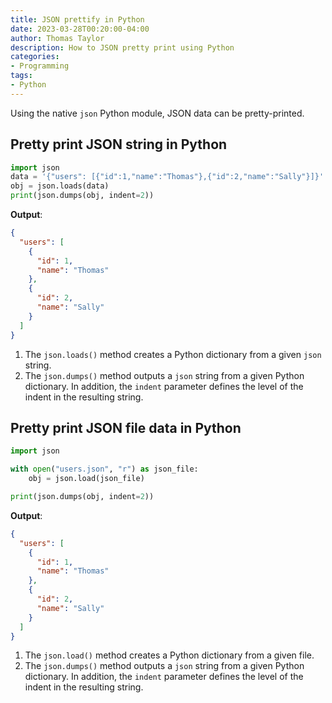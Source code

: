 ```yaml
---
title: JSON prettify in Python
date: 2023-03-28T00:20:00-04:00
author: Thomas Taylor
description: How to JSON pretty print using Python
categories:
- Programming
tags:
- Python
---
```


Using the native `json` Python module, JSON data can be pretty-printed.

## Pretty print JSON string in Python

```python
import json
data = '{"users": [{"id":1,"name":"Thomas"},{"id":2,"name":"Sally"}]}'
obj = json.loads(data)
print(json.dumps(obj, indent=2))
```

**Output**:

```json
{
  "users": [
    {
      "id": 1,
      "name": "Thomas"
    },
    {
      "id": 2,
      "name": "Sally"
    }
  ]
}
```

1. The `json.loads()` method creates a Python dictionary from a given `json` string.
2. The `json.dumps()` method outputs a `json` string from a given Python dictionary. In addition, the `indent` parameter defines the level of the indent in the resulting string.

## Pretty print JSON file data in Python

```python
import json

with open("users.json", "r") as json_file:
    obj = json.load(json_file)

print(json.dumps(obj, indent=2))
```

**Output**:

```json
{
  "users": [
    {
      "id": 1,
      "name": "Thomas"
    },
    {
      "id": 2,
      "name": "Sally"
    }
  ]
}
```

1. The `json.load()` method creates a Python dictionary from a given file.
2. The `json.dumps()` method outputs a `json` string from a given Python dictionary. In addition, the `indent` parameter defines the level of the indent in the resulting string.
